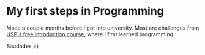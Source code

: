 # My first steps in Programming
Made a couple months before I got into university. Most are challenges from [USP's free introduction course](https://www.coursera.org/learn/ciencia-computacao-python-conceitos), where I first learned programming.

Saudades =)
